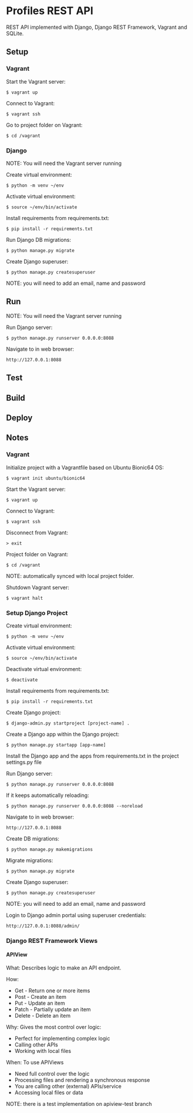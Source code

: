 # Profiles REST API

REST API implemented with Django, Django REST Framework, Vagrant and SQLite.

## Setup

### Vagrant

Start the Vagrant server:

    $ vagrant up

Connect to Vagrant:

    $ vagrant ssh

Go to project folder on Vagrant:

    $ cd /vagrant

### Django

NOTE: You will need the Vagrant server running

Create virtual environment:

    $ python -m venv ~/env

Activate virtual environment:

    $ source ~/env/bin/activate

Install requirements from requirements.txt:

    $ pip install -r requirements.txt

Run Django DB migrations:

    $ python manage.py migrate

Create Django superuser:

    $ python manage.py createsuperuser

NOTE: you will need to add an email, name and password

## Run

NOTE: You will need the Vagrant server running

Run Django server:

    $ python manage.py runserver 0.0.0.0:8088

Navigate to in web browser:

    http://127.0.0.1:8088

## Test

## Build

## Deploy

## Notes

### Vagrant

Initialize project with a Vagrantfile based on Ubuntu Bionic64 OS:

    $ vagrant init ubuntu/bionic64

Start the Vagrant server:

    $ vagrant up

Connect to Vagrant:

    $ vagrant ssh

Disconnect from Vagrant:

    > exit

Project folder on Vagrant:

    $ cd /vagrant

NOTE: automatically synced with local project folder.

Shutdown Vagrant server:

    $ vagrant halt

### Setup Django Project

Create virtual environment:

    $ python -m venv ~/env

Activate virtual environment:

    $ source ~/env/bin/activate

Deactivate virtual environment:

    $ deactivate

Install requirements from requirements.txt:

    $ pip install -r requirements.txt

Create Django project:

    $ django-admin.py startproject [project-name] .

Create a Django app within the Django project:

    $ python manage.py startapp [app-name]

Install the Django app and the apps from requirements.txt in the project settings.py file

Run Django server:

    $ python manage.py runserver 0.0.0.0:8088

If it keeps automatically reloading:

    $ python manage.py runserver 0.0.0.0:8088 --noreload

Navigate to in web browser:

    http://127.0.0.1:8088

Create DB migrations:

    $ python manage.py makemigrations

Migrate migrations:

    $ python manage.py migrate

Create Django superuser:

    $ python manage.py createsuperuser

NOTE: you will need to add an email, name and password

Login to Django admin portal using superuser credentials:

    http://127.0.0.1:8088/admin/

### Django REST Framework Views

#### APIView

What: Describes logic to make an API endpoint.

How:

- Get - Return one or more items
- Post - Create an item
- Put - Update an item
- Patch - Partially update an item
- Delete - Delete an item

Why: Gives the most control over logic:

- Perfect for implementing complex logic
- Calling other APIs
- Working with local files

When: To use APIViews

- Need full control over the logic
- Processing files and rendering a synchronous response
- You are calling other (external) APIs/service
- Accessing local files or data

NOTE: there is a test implementation on apiview-test branch
